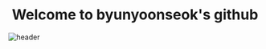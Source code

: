 <div align="center">
  <h1>Welcome to byunyoonseok's github</h1>
</div>

![header](https://capsule-render.vercel.app/api?type=Cylinder&color=auto&height=300&section=header&text=capsule%20render&fontSize=90)
